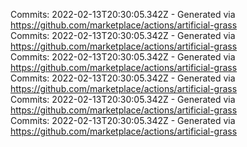 Commits: 2022-02-13T20:30:05.342Z - Generated via https://github.com/marketplace/actions/artificial-grass
<br>
Commits: 2022-02-13T20:30:05.342Z - Generated via https://github.com/marketplace/actions/artificial-grass
<br>
Commits: 2022-02-13T20:30:05.342Z - Generated via https://github.com/marketplace/actions/artificial-grass
<br>
Commits: 2022-02-13T20:30:05.342Z - Generated via https://github.com/marketplace/actions/artificial-grass
<br>
Commits: 2022-02-13T20:30:05.342Z - Generated via https://github.com/marketplace/actions/artificial-grass
<br>
Commits: 2022-02-13T20:30:05.342Z - Generated via https://github.com/marketplace/actions/artificial-grass
<br>
